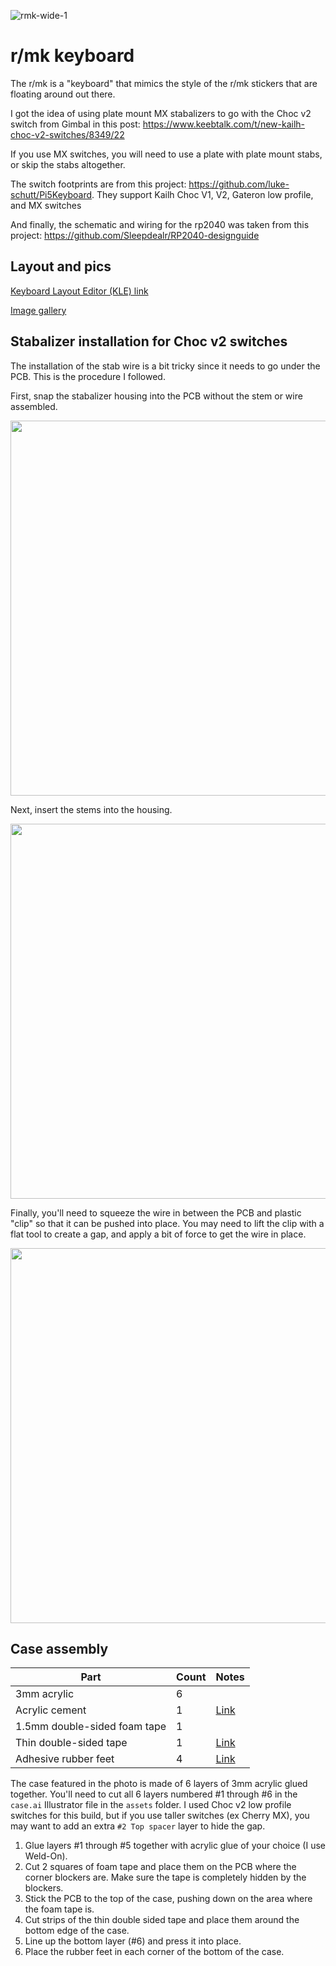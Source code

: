 
![rmk-wide-1](https://i.imgur.com/qOqRzdE.jpg)

# r/mk keyboard

The r/mk is a "keyboard" that mimics the style of the r/mk stickers that are floating around out there.

I got the idea of using plate mount MX stabalizers to go with the Choc v2 switch from Gimbal in this post:
https://www.keebtalk.com/t/new-kailh-choc-v2-switches/8349/22

If you use MX switches, you will need to use a plate with plate mount stabs, or skip the stabs altogether.

The switch footprints are from this project: https://github.com/luke-schutt/Pi5Keyboard. They support Kailh Choc V1, V2, Gateron low profile, and MX switches

And finally, the schematic and wiring for the rp2040 was taken from this project: https://github.com/Sleepdealr/RP2040-designguide

## Layout and pics

[Keyboard Layout Editor (KLE) link](http://www.keyboard-layout-editor.com/#/gists/66ec27985efc342d9c4acf2d43243eb4)

[Image gallery](https://imgur.com/a/in2jYlU)
## Stabalizer installation for Choc v2 switches

The installation of the stab wire is a bit tricky since it needs to go under the PCB.  This is the procedure I followed.

First, snap the stabalizer housing into the PCB without the stem or wire assembled.

<img width="600" src="https://i.imgur.com/YW99bD5.jpg" />

Next, insert the stems into the housing.

<img width="600" src="https://i.imgur.com/I2PKMe1.jpg" />

Finally, you'll need to squeeze the wire in between the PCB and plastic "clip" so that it can be pushed into place.  You may need to lift the clip with a flat tool to create a gap, and apply a bit of force to get the wire in place.

<img width="600" src="https://i.imgur.com/EMYdYsk.jpg" />

## Case assembly

| Part                        | Count | Notes |
|-----------------------------|-------|-------|
| 3mm acrylic                 | 6     |
| Acrylic cement              | 1     | [Link](https://a.co/d/a8NEyjm)
| 1.5mm double-sided foam tape| 1     |
| Thin double-sided tape      | 1     | [Link](https://a.co/d/aWlYKNr)
| Adhesive rubber feet        | 4     | [Link](https://www.etsy.com/listing/1327182543/vath-self-adhesive-silicone-rubber-feet)

The case featured in the photo is made of 6 layers of 3mm acrylic glued together.  You'll need to cut all 6 layers numbered #1 through #6 in the `case.ai` Illustrator file in the `assets` folder.  I used Choc v2 low profile switches for this build, but if you use taller switches (ex Cherry MX), you may want to add an extra `#2 Top spacer` layer to hide the gap.

1) Glue layers #1 through #5 together with acrylic glue of your choice (I use Weld-On).  
2) Cut 2 squares of foam tape and place them on the PCB where the corner blockers are.  Make sure the tape is completely hidden by the blockers.
3) Stick the PCB to the top of the case, pushing down on the area where the foam tape is.
4) Cut strips of the thin double sided tape and place them around the bottom edge of the case.
5) Line up the bottom layer (#6) and press it into place.
6) Place the rubber feet in each corner of the bottom of the case.
